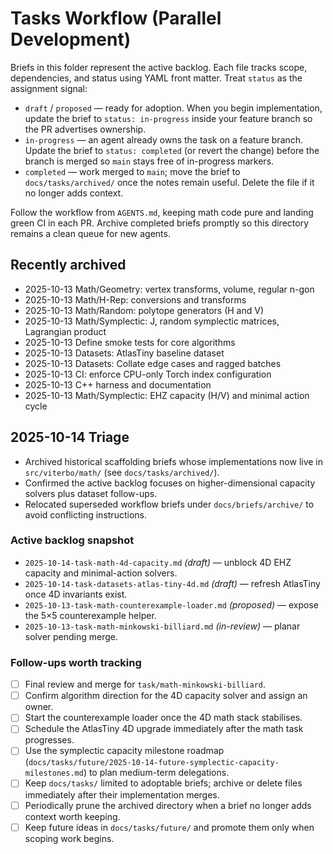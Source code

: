 # Tasks Workflow (Parallel Development)

Briefs in this folder represent the active backlog. Each file tracks scope,
dependencies, and status using YAML front matter. Treat `status` as the
assignment signal:

- `draft` / `proposed` — ready for adoption. When you begin implementation,
  update the brief to `status: in-progress` inside your feature branch so the
  PR advertises ownership.
- `in-progress` — an agent already owns the task on a feature branch. Update
  the brief to `status: completed` (or revert the change) before the branch is
  merged so `main` stays free of in-progress markers.
- `completed` — work merged to `main`; move the brief to `docs/tasks/archived/`
  once the notes remain useful. Delete the file if it no longer adds context.

Follow the workflow from `AGENTS.md`, keeping math code pure and landing green
CI in each PR. Archive completed briefs promptly so this directory remains a
clean queue for new agents.

## Recently archived

- 2025-10-13 Math/Geometry: vertex transforms, volume, regular n-gon
- 2025-10-13 Math/H-Rep: conversions and transforms
- 2025-10-13 Math/Random: polytope generators (H and V)
- 2025-10-13 Math/Symplectic: J, random symplectic matrices, Lagrangian product
- 2025-10-13 Define smoke tests for core algorithms
- 2025-10-13 Datasets: AtlasTiny baseline dataset
- 2025-10-13 Datasets: Collate edge cases and ragged batches
- 2025-10-13 CI: enforce CPU-only Torch index configuration
- 2025-10-13 C++ harness and documentation
- 2025-10-13 Math/Symplectic: EHZ capacity (H/V) and minimal action cycle

## 2025-10-14 Triage

- Archived historical scaffolding briefs whose implementations now live in
  `src/viterbo/math/` (see `docs/tasks/archived/`).
- Confirmed the active backlog focuses on higher-dimensional capacity solvers
  plus dataset follow-ups.
- Relocated superseded workflow briefs under `docs/briefs/archive/` to avoid
  conflicting instructions.

### Active backlog snapshot

- `2025-10-14-task-math-4d-capacity.md` *(draft)* — unblock 4D EHZ capacity and minimal-action solvers.
- `2025-10-14-task-datasets-atlas-tiny-4d.md` *(draft)* — refresh AtlasTiny once 4D invariants exist.
- `2025-10-13-task-math-counterexample-loader.md` *(proposed)* — expose the 5×5 counterexample helper.
- `2025-10-13-task-math-minkowski-billiard.md` *(in-review)* — planar solver pending merge.

### Follow-ups worth tracking

- [ ] Final review and merge for `task/math-minkowski-billiard`.
- [ ] Confirm algorithm direction for the 4D capacity solver and assign an owner.
- [ ] Start the counterexample loader once the 4D math stack stabilises.
- [ ] Schedule the AtlasTiny 4D upgrade immediately after the math task progresses.
- [ ] Use the symplectic capacity milestone roadmap (`docs/tasks/future/2025-10-14-future-symplectic-capacity-milestones.md`) to plan medium-term delegations.
- [ ] Keep `docs/tasks/` limited to adoptable briefs; archive or delete files immediately after their implementation merges.
- [ ] Periodically prune the archived directory when a brief no longer adds context worth keeping.
- [ ] Keep future ideas in `docs/tasks/future/` and promote them only when scoping work begins.
